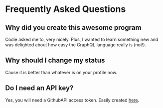 # Frequently Asked Questions

## Why did you create this awesome program

Codie asked me to, very nicely.
Plus, I wanted to learn something new and was delighted about how easy the
GraphQL language really is (not!).

## Why should I change my status

Cause it is better than whatever is on your profile now.

## Do I need an API key?

Yes, you will need a GithubAPI access token.
Easily created [here](https://github.com/settings/tokens).
